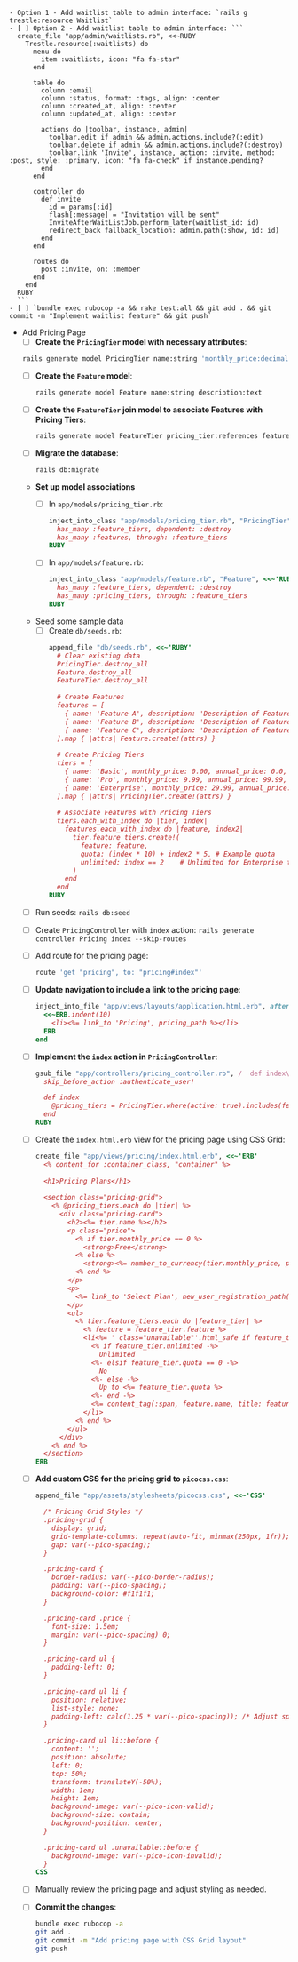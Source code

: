     - Option 1 - Add waitlist table to admin interface: `rails g trestle:resource Waitlist`
    - [ ] Option 2 - Add waitlist table to admin interface: ```
      create_file "app/admin/waitlists.rb", <<~RUBY
        Trestle.resource(:waitlists) do
          menu do
            item :waitlists, icon: "fa fa-star"
          end
        
          table do
            column :email
            column :status, format: :tags, align: :center
            column :created_at, align: :center
            column :updated_at, align: :center
        
            actions do |toolbar, instance, admin|
              toolbar.edit if admin && admin.actions.include?(:edit)
              toolbar.delete if admin && admin.actions.include?(:destroy)
              toolbar.link 'Invite', instance, action: :invite, method: :post, style: :primary, icon: "fa fa-check" if instance.pending?
            end
          end
        
          controller do
            def invite
              id = params[:id]
              flash[:message] = "Invitation will be sent"
              InviteAfterWaitListJob.perform_later(waitlist_id: id)
              redirect_back fallback_location: admin.path(:show, id: id)
            end
          end
          
          routes do
            post :invite, on: :member
          end
        end
      RUBY
      ```
    - [ ] `bundle exec rubocop -a && rake test:all && git add . && git commit -m "Implement waitlist feature" && git push`

  - Add Pricing Page
    - [ ] **Create the `PricingTier` model with necessary attributes**:
    ```bash
    rails generate model PricingTier name:string 'monthly_price:decimal{8,2}' 'annual_price:decimal{8,2}' active:boolean
    ```
    - [ ] **Create the `Feature` model**:
      ```bash
      rails generate model Feature name:string description:text
      ```

    - [ ] **Create the `FeatureTier` join model to associate Features with Pricing Tiers**:
      ```bash
      rails generate model FeatureTier pricing_tier:references feature:references quota:integer unlimited:boolean
      ```

    - [ ] **Migrate the database**:
      ```bash
      rails db:migrate
      ```

    - **Set up model associations**
      - [ ] In `app/models/pricing_tier.rb`:
        ```ruby
        inject_into_class "app/models/pricing_tier.rb", "PricingTier", <<~'RUBY'.indent(2)
          has_many :feature_tiers, dependent: :destroy
          has_many :features, through: :feature_tiers
        RUBY
        ```

      - [ ] In `app/models/feature.rb`:
        ```ruby
        inject_into_class "app/models/feature.rb", "Feature", <<~'RUBY'.indent(2)
          has_many :feature_tiers, dependent: :destroy
          has_many :pricing_tiers, through: :feature_tiers
        RUBY
        ```

    - Seed some sample data
      - [ ] Create `db/seeds.rb`:
        ```ruby
        append_file "db/seeds.rb", <<~'RUBY'
          # Clear existing data
          PricingTier.destroy_all
          Feature.destroy_all
          FeatureTier.destroy_all
          
          # Create Features
          features = [
            { name: 'Feature A', description: 'Description of Feature A' },
            { name: 'Feature B', description: 'Description of Feature B' },
            { name: 'Feature C', description: 'Description of Feature C' }
          ].map { |attrs| Feature.create!(attrs) }
          
          # Create Pricing Tiers
          tiers = [
            { name: 'Basic', monthly_price: 0.00, annual_price: 0.0, active: true },
            { name: 'Pro', monthly_price: 9.99, annual_price: 99.99, active: true },
            { name: 'Enterprise', monthly_price: 29.99, annual_price: 299.99, active: true }
          ].map { |attrs| PricingTier.create!(attrs) }
          
          # Associate Features with Pricing Tiers
          tiers.each_with_index do |tier, index|
            features.each_with_index do |feature, index2|
              tier.feature_tiers.create!(
                feature: feature,
                quota: (index * 10) + index2 * 5, # Example quota
                unlimited: index == 2    # Unlimited for Enterprise tier
              )
            end
          end
        RUBY
        ```

    - [ ] Run seeds: `rails db:seed`
    - [ ] Create `PricingController` with `index` action: `rails generate controller Pricing index --skip-routes`

    - [ ] Add route for the pricing page:
      ```ruby
      route 'get "pricing", to: "pricing#index"'
      ```

    - [ ] **Update navigation to include a link to the pricing page**:
      ```ruby
      inject_into_file "app/views/layouts/application.html.erb", after: /<nav>\s*<ul>.*?<ul>\n/m do
        <<~ERB.indent(10)
          <li><%= link_to 'Pricing', pricing_path %></li>
        ERB
      end
      ```

    - [ ] **Implement the `index` action in `PricingController`**:
      ```ruby
      gsub_file "app/controllers/pricing_controller.rb", /  def index\n  end\n/, <<~'RUBY'.indent(2)
        skip_before_action :authenticate_user!

        def index
          @pricing_tiers = PricingTier.where(active: true).includes(feature_tiers: :feature)
        end
      RUBY
      ```

    - [ ] Create the `index.html.erb` view for the pricing page using CSS Grid:
      ```ruby
      create_file "app/views/pricing/index.html.erb", <<~'ERB'
        <% content_for :container_class, "container" %>
        
        <h1>Pricing Plans</h1>
        
        <section class="pricing-grid">
          <% @pricing_tiers.each do |tier| %>
            <div class="pricing-card">
              <h2><%= tier.name %></h2>
              <p class="price">
                <% if tier.monthly_price == 0 %>
                  <strong>Free</strong>
                <% else %>
                  <strong><%= number_to_currency(tier.monthly_price, precision: 0) %></strong> / month 
                <% end %>
              </p>
              <p>
                <%= link_to 'Select Plan', new_user_registration_path(plan: tier.id), role: 'button' %>
              </p>
              <ul>
                <% tier.feature_tiers.each do |feature_tier| %>
                  <% feature = feature_tier.feature %>
                  <li<%= ' class="unavailable"'.html_safe if feature_tier.quota == 0 %>>
                    <% if feature_tier.unlimited -%>
                      Unlimited 
                    <%- elsif feature_tier.quota == 0 -%>
                      No
                    <%- else -%>
                      Up to <%= feature_tier.quota %>
                    <%- end -%>
                    <%= content_tag(:span, feature.name, title: feature.description) %>
                  </li>
                <% end %>
              </ul>
            </div>
          <% end %>
        </section>
      ERB
      ```

    - [ ] **Add custom CSS for the pricing grid to `picocss.css`**:
      ```ruby
      append_file "app/assets/stylesheets/picocss.css", <<~'CSS'

        /* Pricing Grid Styles */
        .pricing-grid {
          display: grid;
          grid-template-columns: repeat(auto-fit, minmax(250px, 1fr));
          gap: var(--pico-spacing);
        }

        .pricing-card {
          border-radius: var(--pico-border-radius);
          padding: var(--pico-spacing);
          background-color: #f1f1f1;
        }

        .pricing-card .price {
          font-size: 1.5em;
          margin: var(--pico-spacing) 0;
        }

        .pricing-card ul {
          padding-left: 0;
        }

        .pricing-card ul li {
          position: relative;
          list-style: none;
          padding-left: calc(1.25 * var(--pico-spacing)); /* Adjust spacing as needed */
        }

        .pricing-card ul li::before {
          content: '';
          position: absolute;
          left: 0;
          top: 50%;
          transform: translateY(-50%);
          width: 1em;
          height: 1em;
          background-image: var(--pico-icon-valid);
          background-size: contain;
          background-position: center;
        }

        .pricing-card ul .unavailable::before {
          background-image: var(--pico-icon-invalid);
        }
      CSS
      ```

    - [ ] Manually review the pricing page and adjust styling as needed.

    - [ ] **Commit the changes**:
      ```bash
      bundle exec rubocop -a
      git add .
      git commit -m "Add pricing page with CSS Grid layout"
      git push
      ```